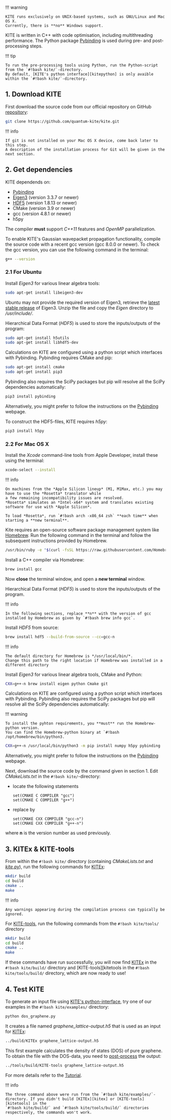 !!! warning

    KITE runs exclusively on UNIX-based systems, such as GNU/Linux and Mac OS X.
    Currently, there is **no** Windows support.

KITE is written in C++ with code optimisation, including multithreading performance.
The Python package [Pybinding][pybinding] is used during pre- and post-processing steps.

!!! tip

    To run the pre-processing tools using Python, run the Python-script from the `#!bash kite/`-directory.
    By default, [KITE's python interface][kitepython] is only avaible within the `#!bash kite/`-directory.


## 1. Download KITE

First download the source code from our official repository on GitHub [repository][repository]:

``` bash
git clone https://github.com/quantum-kite/kite.git
```

!!! info

    If git is not installed on your Mac OS X device, come back later to this step.
    A description of the installation process for Git will be given in the next section.


## 2. Get dependencies

KITE dependends on:

* [Pybinding][pybinding]
* [Eigen3][eigen3] (version 3.3.7 or newer)
* [HDF5][hdf5] (version 1.8.13 or newer)
* CMake (version 3.9 or newer)
* gcc (version 4.8.1 or newer)
* h5py

The compiler **must** support *C++11* features and *OpenMP* parallelization.


To enable KITE's Gaussian wavepacket propagation functionality, compile the source code with a recent gcc version
(gcc 8.0.0 or newer).
To check the gcc version, you can use the following command in the terminal:

``` bash
g++ --version
```

### 2.1 For Ubuntu

Install *Eigen3* for various linear algebra tools:

``` bash
sudo apt-get install libeigen3-dev
```

Ubuntu may not provide the required version of Eigen3, retrieve the [latest stable release][eigen3] of Eigen3.
Unzip the file and copy the *Eigen* directory to */usr/include/*.

Hierarchical Data Format (*HDF5*) is used to store the inputs/outputs of the program:

``` bash
sudo apt-get install h5utils
sudo apt-get install libhdf5-dev
```

Calculations on KITE are configured using a python script which interfaces with Pybinding.
Pybinding requires CMake and pip:

``` bash
sudo apt-get install cmake
sudo apt-get install pip3
```

Pybinding also requires the SciPy packages but pip will resolve all the SciPy dependencies automatically:

``` bash
pip3 install pybinding
```

Alternatively, you might prefer to follow the instructions on the [Pybinding][pybinding] webpage.

To construct the HDF5-files, KITE requires *h5py*: 

``` bash
pip3 install h5py
```

### 2.2 For Mac OS X

Install the *Xcode* command-line tools from Apple Developer, install these using the terminal:

``` bash
xcode-select --install
```


!!! info

    On machines from the *Apple Silicon lineup* (M1, M1Max, etc.) you may have to use the *Rosetta* translator while
    a few remaining incompatibility issues are resolved.
    *Rosetta* simulates an *Intel-x64* system and translates existing software for use with *Apple Silicon*.
    
    To load *Rosetta*, run `#!bash arch -x86_64 zsh` **each time** when starting a **new terminal**.

Kite requires an open-source software package management system like [Homebrew][homebrew].
Run the following command in the terminal and follow the subsequent instructions provided by Homebrew.

``` bash
/usr/bin/ruby -e "$(curl -fsSL https://raw.githubusercontent.com/Homebrew/install/master/install)"
```

Install a C++ compiler via Homebrew:

``` bash
brew install gcc
```

Now **close** the terminal window, and open a **new terminal** window.

Hierarchical Data Format (*HDF5*) is used to store the inputs/outputs of the program.

!!! info
    
    In the following sections, replace **n** with the version of gcc installed by Homebrew as given by `#!bash brew info gcc`.

Install *HDF5* from source:

``` bash
brew install hdf5 --build-from-source --cc=gcc-n
```

!!! info
    
    The default directory for Homebrew is */usr/local/bin/*.
    Change this path to the right location if Homebrew was installed in a different directory

Install *Eigen3* for various linear algebra tools, CMake and Python:

``` bash
CXX=g++-n brew install eigen python Cmake git
```

Calculations on KITE are configured using a python script which interfaces with Pybinding.
Pybinding also requires the SciPy packages but pip will resolve all the SciPy dependencies automatically:

!!! warning

    To install the pyhton requirements, you **must** run the Homebrew-python version.
    You can find the Homebrew-python binary at `#!bash /opt/homebrew/bin/python3.

``` bash
CXX=g++-n /usr/local/bin/python3 -m pip install numpy h5py pybinding
```

Alternatively, you might prefer to follow the instructions on the [Pybinding][pybinding] webpage.

Next, download the source code by the command given in section 1.
Edit *CMakeLists.txt* in the `#!bash kite/`-directory:
* locate the following statements
  ```
  set(CMAKE C COMPILER "gcc")
  set(CMAKE C COMPILER "g++")
  ```

* replace by
  
  ```
  set(CMAKE CXX COMPILER "gcc-n")
  set(CMAKE CXX COMPILER "g++-n")
  ```

where **n** is the version number as used previously.

## 3. KITEx & KITE-tools
From within the `#!bash kite/` directory (containing *CMakeLists.txt* and [*kite.py*][kitepython]), run the following commands for [KITEx][kitex]:

``` bash
mkdir build
cd build
cmake ..
make
```

!!! info

    Any warnings appearing during the compilation process can typically be ignored.

For [KITE-tools][kitetools], run the following commands from the `#!bash kite/tools/` directory

``` bash
mkdir build
cd build
cmake ..
make
```

If these commands have run successfully, you will now find [KITEx][kitex] in the `#!bash kite/build/` directory and [KITE-tools][kitetools in the
`#!bash kite/tools/build/` directory, which are now ready to use!


## 4. Test KITE

To generate an input file using [KITE's python-interface][kitepython], try one of our examples in the `#!bash kite/examples/` directory:

``` bash
python dos_graphene.py
```

It creates a file named *graphene_lattice-output.h5* that is used as an input for [KITEx][kitex]:

``` bash
../build/KITEx graphene_lattice-output.h5
```

This first example calculates the density of states (DOS) of pure graphene.
To obtain the file with the DOS-data, you need to [post-process][kitetools] the output:

``` bash
../tools/build/KITE-tools graphene_lattice-output.h5
```

For more details refer to the [Tutorial][tutorial].

!!! info

    The three command above were run from the `#!bash kite/examples/`-directory. If you didn't build [KITEx][kitex] or [KITE-tools][kitetools] in the
    `#!bash kite/build/` and `#!bash kite/tools/build/` directories respectively, the commands won't work.

[repository]: https://github.com/quantum-kite/kite
[eigen3]: https://eigen.tuxfamily.org/
[hdf5]: https://www.hdfgroup.org/
[homebrew]: https://brew.sh/
[pybinding]: https://docs.pybinding.site/en/stable/install/quick.html
[tutorial]: tutorial/index.md
[kitepython]: api/kite.md
[kitex]: api/kitex.md
[kitetools]: api/kite-tools.md


